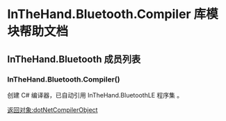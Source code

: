 # InTheHand.Bluetooth.Compiler 库模块帮助文档

<a id="InTheHand.Bluetooth"></a>
## InTheHand.Bluetooth 成员列表


<a id="InTheHand.Bluetooth.Compiler"></a>
### InTheHand.Bluetooth.Compiler() 
 创建 C&num; 编译器，已自动引用 InTheHand.BluetoothLE 程序集 。  
  
[返回对象:dotNetCompilerObject](#dotNetCompilerObject)
